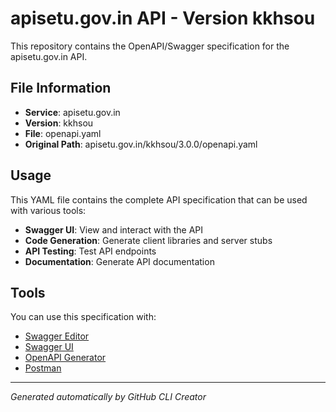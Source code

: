 # apisetu.gov.in API - Version kkhsou

This repository contains the OpenAPI/Swagger specification for the apisetu.gov.in API.

## File Information

- **Service**: apisetu.gov.in
- **Version**: kkhsou
- **File**: openapi.yaml
- **Original Path**: apisetu.gov.in/kkhsou/3.0.0/openapi.yaml

## Usage

This YAML file contains the complete API specification that can be used with various tools:

- **Swagger UI**: View and interact with the API
- **Code Generation**: Generate client libraries and server stubs
- **API Testing**: Test API endpoints
- **Documentation**: Generate API documentation

## Tools

You can use this specification with:

- [Swagger Editor](https://editor.swagger.io/)
- [Swagger UI](https://swagger.io/tools/swagger-ui/)
- [OpenAPI Generator](https://openapi-generator.tech/)
- [Postman](https://www.postman.com/)

---

*Generated automatically by GitHub CLI Creator*
